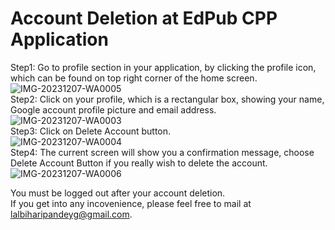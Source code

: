 # Account Deletion at EdPub CPP Application
Step1: Go to profile section in your application, by clicking the profile icon, which can be found on top right corner of the home screen.   
![IMG-20231207-WA0005](https://github.com/xpandeyed/EdPubCPPWeb/assets/74754285/6b21fa8f-3e7d-4229-80d6-f71699da85f2)   
Step2: Click on your profile, which is a rectangular box, showing your name, Google account profile picture and email address.   
![IMG-20231207-WA0003](https://github.com/xpandeyed/EdPubCPPWeb/assets/74754285/2bca09d4-dc0e-4203-bafe-d955e5b6ae88)   
Step3: Click on Delete Account button.   
![IMG-20231207-WA0004](https://github.com/xpandeyed/EdPubCPPWeb/assets/74754285/47031ac7-3c01-48d5-8976-f59c164a97f1)   
Step4: The current screen will show you a confirmation message, choose Delete Account Button if you really wish to delete the account.   
![IMG-20231207-WA0006](https://github.com/xpandeyed/EdPubCPPWeb/assets/74754285/cca12e3d-c091-4911-8ee6-1b5af8efc0e5)   
   
You must be logged out after your account deletion.   
If you get into any incovenience, please feel free to mail at lalbiharipandeyg@gmail.com.   


